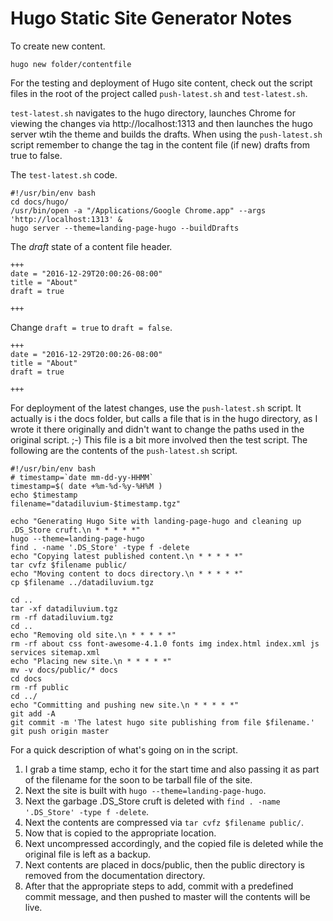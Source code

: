 # Hugo Static Site Generator Notes

To create new content.

```shell-script
hugo new folder/contentfile
```
    
For the testing and deployment of Hugo site content, check out the script files in the root of the project called `push-latest.sh` and `test-latest.sh`.

`test-latest.sh` navigates to the hugo directory, launches Chrome for viewing the changes via http://localhost:1313 and then launches the hugo server wtih the theme and builds the drafts. When using the `push-latest.sh` script remember to change the tag in the content file (if new) drafts from true to false.

The `test-latest.sh` code.

```shell-script
#!/usr/bin/env bash
cd docs/hugo/
/usr/bin/open -a "/Applications/Google Chrome.app" --args 'http://localhost:1313' &
hugo server --theme=landing-page-hugo --buildDrafts
```

The *draft* state of a content file header.

```
+++
date = "2016-12-29T20:00:26-08:00"
title = "About"
draft = true

+++
```

Change `draft = true` to `draft = false`.

```
+++
date = "2016-12-29T20:00:26-08:00"
title = "About"
draft = true

+++
```

For deployment of the latest changes, use the `push-latest.sh` script. It actually is i the docs folder, but calls a file that is in the hugo directory, as I wrote it there originally and didn't want to change the paths used in the original script.  ;-) This file is a bit more involved then the test script. The following are the contents of the `push-latest.sh` script.

```shell-script
#!/usr/bin/env bash
# timestamp=`date mm-dd-yy-HHMM`
timestamp=$( date +%m-%d-%y-%H%M )
echo $timestamp
filename="datadiluvium-$timestamp.tgz"

echo "Generating Hugo Site with landing-page-hugo and cleaning up .DS_Store cruft.\n * * * * *"
hugo --theme=landing-page-hugo
find . -name '.DS_Store' -type f -delete
echo "Copying latest published content.\n * * * * *"
tar cvfz $filename public/
echo "Moving content to docs directory.\n * * * * *"
cp $filename ../datadiluvium.tgz

cd ..
tar -xf datadiluvium.tgz
rm -rf datadiluvium.tgz
cd ..
echo "Removing old site.\n * * * * *"
rm -rf about css font-awesome-4.1.0 fonts img index.html index.xml js services sitemap.xml
echo "Placing new site.\n * * * * *"
mv -v docs/public/* docs
cd docs
rm -rf public
cd ../
echo "Committing and pushing new site.\n * * * * *"
git add -A
git commit -m 'The latest hugo site publishing from file $filename.'
git push origin master

```

For a quick description of what's going on in the script.

1. I grab a time stamp, echo it for the start time and also passing it as part of the filename for the soon to be tarball file of the site.
2. Next the site is built with `hugo --theme=landing-page-hugo`.
3. Next the garbage .DS_Store cruft is deleted with `find . -name '.DS_Store' -type f -delete`.
4. Next the contents are compressed via `tar cvfz $filename public/`.
5. Now that is copied to the appropriate location.
6. Next uncompressed accordingly, and the copied file is deleted while the original file is left as a backup.
7. Next contents are placed in docs/public, then the public directory is removed from the documentation directory.
8. After that the appropriate steps to add, commit with a predefined commit message, and then pushed to master will the contents will be live.